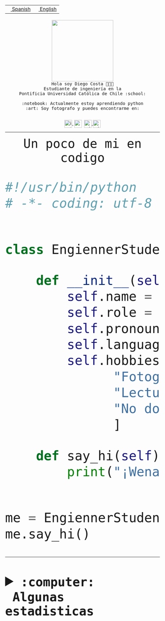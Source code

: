 <table border="0"  align="right">
 <tr><td><a href="README.md"><img src="https://upload.wikimedia.org/wikipedia/commons/thumb/8/89/Bandera_de_Espa%C3%B1a.svg/1200px-Bandera_de_Espa%C3%B1a.svg.png" height="10"> Spanish</a></td>
 <td><a href="README.en.md"><img src="https://upload.wikimedia.org/wikipedia/commons/a/a4/Flag_of_the_United_States.svg" height="10"> English</a></td></tr>
</table><br><br><br>


<p align="center">
  <img src="https://github.com/diegocostares/diegocostares/blob/main/Images/aaa2.gif?raw=true" height="200px" weight="200px">
  <br><samp>
    Hola soy Diego Costa 👨🏻‍💻<br>
    Estudiante de ingeniería en la <br>
    Pontificia Universidad Católica de Chile :school:<br>
  <br>
    :notebook: Actualmente estoy aprendiendo python <br>
    :art: Soy fotografo y puedes encontrarme en: <br>
  <br></samp>
  
</p>

<p align="center">
   <a href="https://instagram.com/diegocosta_no" target="blank">
    <img 
    align="center" src="https://cdn.jsdelivr.net/npm/simple-icons@3.0.1/icons/instagram.svg" alt="instagram" height="25px" width="25px" />
  </a>
  <a style="border: 3px solid; color: white;"href="https://t.me/diegocosta_no" target="blank">
  <img
  align="center" alt="Telegram" width="25px" src="https://icons-for-free.com/iconfiles/png/512/Telegram-1324888767380505522.png" />
</a>
<a href="https://api.whatsapp.com/send?phone=56971897835&text=Hola!" target="blank">
  <img
  align="center" alt="wtsp" width="25px" src="https://img.icons8.com/pastel-glyph/2x/whatsapp--v2.png" />
</a>
<a href="https://www.linkedin.com/in/diego-costa-786249213/" target="blank">
  <img
  align="center" alt="wtsp" width="25px" src="https://img.icons8.com/metro/452/linkedin.png" />
</a>

  </a>
</p>

---


<p align="center"><font size="25"><samp>Un poco de mi en codigo</samp></front></p>


```python
#!/usr/bin/python
# -*- coding: utf-8 -*-


class EngiennerStudent:

    def __init__(self):
        self.name = "Diego Costa"
        self.role = "Estudiante"
        self.pronouns = "he/him"
        self.language_spoken = ["es_CL", "en_US"]
        self.hobbies = [
              "Fotografia",
              "Lectura",
              "No dormir",
              ]

    def say_hi(self):
        print("¡Wena mundo!")


me = EngiennerStudent()
me.say_hi()
```
---
<details>
  <summary><b><samp>:computer: &nbsp;Algunas estadisticas</samp></b></summary>
  <br/></p>

<!--START_SECTION:waka-->
![Code Time](http://img.shields.io/badge/Code%20Time-1%2C076%20hrs%2039%20mins-blue)

**Soy nocturno 🦉** 

```text
🌞 Mañana                 48 commits          ░░░░░░░░░░░░░░░░░░░░░░░░░   01.35 % 
🌆 Día                    1148 commits        ████████░░░░░░░░░░░░░░░░░   32.34 % 
🌃 Tarde                  1521 commits        ███████████░░░░░░░░░░░░░░   42.85 % 
🌙 Noche                  833 commits         ██████░░░░░░░░░░░░░░░░░░░   23.46 % 
```
📅 **Soy más productivo los Martes** 

```text
Lunes                    554 commits         ████░░░░░░░░░░░░░░░░░░░░░   15.61 % 
Martes                   639 commits         ████░░░░░░░░░░░░░░░░░░░░░   18.00 % 
Miércoles                451 commits         ███░░░░░░░░░░░░░░░░░░░░░░   12.70 % 
Jueves                   535 commits         ████░░░░░░░░░░░░░░░░░░░░░   15.07 % 
Viernes                  506 commits         ████░░░░░░░░░░░░░░░░░░░░░   14.25 % 
Sábado                   329 commits         ██░░░░░░░░░░░░░░░░░░░░░░░   09.27 % 
Domingo                  536 commits         ████░░░░░░░░░░░░░░░░░░░░░   15.10 % 
```


📊 **Esta semana me dediqué a** 

```text
🐱‍💻 Proyectos: 
2023-1-S4-Grupo2-Backend 9 hrs 17 mins       ██████████░░░░░░░░░░░░░░░   40.17 % 
2023-1-S4-Grupo2-IA      5 hrs 33 mins       ██████░░░░░░░░░░░░░░░░░░░   24.04 % 
UbiCate-v2               2 hrs 33 mins       ███░░░░░░░░░░░░░░░░░░░░░░   11.06 % 
t                        2 hrs 29 mins       ███░░░░░░░░░░░░░░░░░░░░░░   10.73 % 
2023-1-S4-Grupo2-Scraper 1 hr 27 mins        ██░░░░░░░░░░░░░░░░░░░░░░░   06.28 % 
```


 Last Updated on 21/06/2023 01:42:42 UTC
<!--END_SECTION:waka-->
  
  

<p align="center"> <img src="https://github-readme-stats.vercel.app/api?username=diegocostares&show_icons=true&theme=ayu-mirage" alt="abhisheknaiidu" /></p>
 
</details>
